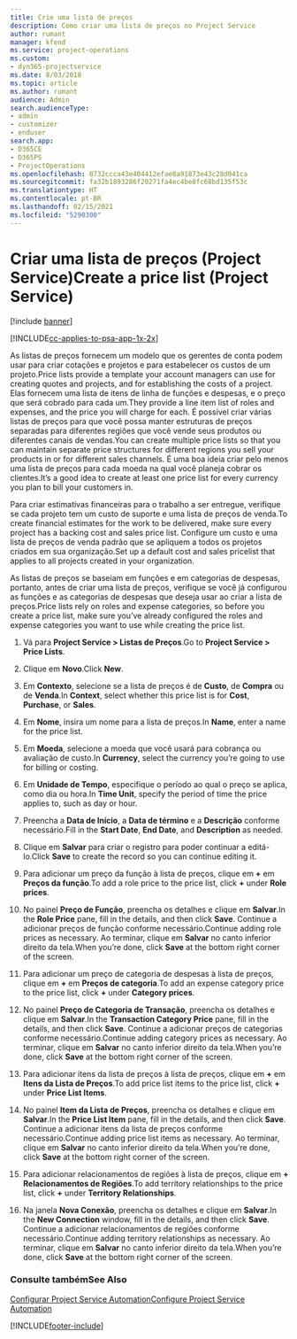 ```yaml
---
title: Crie uma lista de preços
description: Como criar uma lista de preços no Project Service
author: rumant
manager: kfend
ms.service: project-operations
ms.custom:
- dyn365-projectservice
ms.date: 8/03/2018
ms.topic: article
ms.author: rumant
audience: Admin
search.audienceType:
- admin
- customizer
- enduser
search.app:
- D365CE
- D365PS
- ProjectOperations
ms.openlocfilehash: 0732ccca43e404412efae8a91873e43c28d041ca
ms.sourcegitcommit: fa32b1893286f20271fa4ec4be8fc68bd135f53c
ms.translationtype: HT
ms.contentlocale: pt-BR
ms.lasthandoff: 02/15/2021
ms.locfileid: "5290300"
---
```

# <a name="create-a-price-list-project-service"></a><span data-ttu-id="71764-103">Criar uma lista de preços (Project Service)</span><span class="sxs-lookup"><span data-stu-id="71764-103">Create a price list (Project Service)</span></span>

[!include [banner](../includes/psa-now-project-operations.md)]

[!INCLUDE[cc-applies-to-psa-app-1x-2x](../includes/cc-applies-to-psa-app-1x-2x.md)]

<span data-ttu-id="71764-104">As listas de preços fornecem um modelo que os gerentes de conta podem usar para criar cotações e projetos e para estabelecer os custos de um projeto.</span><span class="sxs-lookup"><span data-stu-id="71764-104">Price lists provide a template your account managers can use for creating quotes and projects, and for establishing the costs of a project.</span></span> <span data-ttu-id="71764-105">Elas fornecem uma lista de itens de linha de funções e despesas, e o preço que será cobrado para cada um.</span><span class="sxs-lookup"><span data-stu-id="71764-105">They provide a line item list of roles and expenses, and the price you will charge for each.</span></span> <span data-ttu-id="71764-106">É possível criar várias listas de preços para que você possa manter estruturas de preços separadas para diferentes regiões que você vende seus produtos ou diferentes canais de vendas.</span><span class="sxs-lookup"><span data-stu-id="71764-106">You can create multiple price lists so that you can maintain separate price structures for different regions you sell your products in or for different sales channels.</span></span> <span data-ttu-id="71764-107">É uma boa ideia criar pelo menos uma lista de preços para cada moeda na qual você planeja cobrar os clientes.</span><span class="sxs-lookup"><span data-stu-id="71764-107">It’s a good idea to create at least one price list for every currency you plan to bill your customers in.</span></span>  
  
<span data-ttu-id="71764-108">Para criar estimativas financeiras para o trabalho a ser entregue, verifique se cada projeto tem um custo de suporte e uma lista de preços de venda.</span><span class="sxs-lookup"><span data-stu-id="71764-108">To create financial estimates for the work to be delivered, make sure every project has a backing cost and sales price list.</span></span> <span data-ttu-id="71764-109">Configure um custo e uma lista de preços de venda padrão que se apliquem a todos os projetos criados em sua organização.</span><span class="sxs-lookup"><span data-stu-id="71764-109">Set up a default cost and sales pricelist that applies to all projects created in your organization.</span></span>  
  
<span data-ttu-id="71764-110">As listas de preços se baseiam em funções e em categorias de despesas, portanto, antes de criar uma lista de preços, verifique se você já configurou as funções e as categorias de despesas que deseja usar ao criar a lista de preços.</span><span class="sxs-lookup"><span data-stu-id="71764-110">Price lists rely on roles and expense categories, so before you create a price list, make sure you’ve already configured the roles and expense categories you want to use while creating the price list.</span></span>  
  
1.  <span data-ttu-id="71764-111">Vá para **Project Service > Listas de Preços**.</span><span class="sxs-lookup"><span data-stu-id="71764-111">Go to **Project Service > Price Lists**.</span></span>  
  
2.  <span data-ttu-id="71764-112">Clique em **Novo**.</span><span class="sxs-lookup"><span data-stu-id="71764-112">Click **New**.</span></span>  
  
3.  <span data-ttu-id="71764-113">Em **Contexto**, selecione se a lista de preços é de **Custo**, de **Compra** ou de **Venda**.</span><span class="sxs-lookup"><span data-stu-id="71764-113">In **Context**, select whether this price list is for **Cost**, **Purchase**, or **Sales**.</span></span>  
  
4.  <span data-ttu-id="71764-114">Em **Nome**, insira um nome para a lista de preços.</span><span class="sxs-lookup"><span data-stu-id="71764-114">In **Name**, enter a name for the price list.</span></span>  
  
5.  <span data-ttu-id="71764-115">Em **Moeda**, selecione a moeda que você usará para cobrança ou avaliação de custo.</span><span class="sxs-lookup"><span data-stu-id="71764-115">In **Currency**, select the currency you’re going to use for billing or costing.</span></span>  
  
6.  <span data-ttu-id="71764-116">Em **Unidade de Tempo**, especifique o período ao qual o preço se aplica, como dia ou hora.</span><span class="sxs-lookup"><span data-stu-id="71764-116">In **Time Unit**, specify the period of time the price applies to, such as day or hour.</span></span>  
  
7.  <span data-ttu-id="71764-117">Preencha a **Data de Início**, a **Data de término** e a **Descrição** conforme necessário.</span><span class="sxs-lookup"><span data-stu-id="71764-117">Fill in the **Start Date**, **End Date**, and **Description** as needed.</span></span>  
  
8.  <span data-ttu-id="71764-118">Clique em **Salvar** para criar o registro para poder continuar a editá-lo.</span><span class="sxs-lookup"><span data-stu-id="71764-118">Click **Save** to create the record so you can continue editing it.</span></span>  
  
9. <span data-ttu-id="71764-119">Para adicionar um preço da função à lista de preços, clique em **+** em **Preços da função**.</span><span class="sxs-lookup"><span data-stu-id="71764-119">To add a role price to the price list, click **+** under **Role prices**.</span></span>  
  
10. <span data-ttu-id="71764-120">No painel **Preço de Função**, preencha os detalhes e clique em **Salvar**.</span><span class="sxs-lookup"><span data-stu-id="71764-120">In the **Role Price** pane, fill in the details, and then click **Save**.</span></span> <span data-ttu-id="71764-121">Continue a adicionar preços de função conforme necessário.</span><span class="sxs-lookup"><span data-stu-id="71764-121">Continue adding role prices as necessary.</span></span> <span data-ttu-id="71764-122">Ao terminar, clique em **Salvar** no canto inferior direito da tela.</span><span class="sxs-lookup"><span data-stu-id="71764-122">When you’re done, click **Save** at the bottom right corner of the screen.</span></span>  
  
11. <span data-ttu-id="71764-123">Para adicionar um preço de categoria de despesas à lista de preços, clique em **+** em **Preços de categoria**.</span><span class="sxs-lookup"><span data-stu-id="71764-123">To add an expense category price to the price list, click **+** under **Category prices**.</span></span>  
  
12. <span data-ttu-id="71764-124">No painel **Preço de Categoria de Transação**, preencha os detalhes e clique em **Salvar**.</span><span class="sxs-lookup"><span data-stu-id="71764-124">In the **Transaction Category Price** pane, fill in the details, and then click **Save**.</span></span> <span data-ttu-id="71764-125">Continue a adicionar preços de categorias conforme necessário.</span><span class="sxs-lookup"><span data-stu-id="71764-125">Continue adding category prices as necessary.</span></span> <span data-ttu-id="71764-126">Ao terminar, clique em **Salvar** no canto inferior direito da tela.</span><span class="sxs-lookup"><span data-stu-id="71764-126">When you’re done, click **Save** at the bottom right corner of the screen.</span></span>  
  
13. <span data-ttu-id="71764-127">Para adicionar itens da lista de preços à lista de preços, clique em **+** em **Itens da Lista de Preços**.</span><span class="sxs-lookup"><span data-stu-id="71764-127">To add price list items to the price list, click **+** under **Price List Items**.</span></span>  
  
14. <span data-ttu-id="71764-128">No painel **Item da Lista de Preços**, preencha os detalhes e clique em **Salvar**.</span><span class="sxs-lookup"><span data-stu-id="71764-128">In the **Price List Item** pane, fill in the details, and then click **Save**.</span></span> <span data-ttu-id="71764-129">Continue a adicionar itens da lista de preços conforme necessário.</span><span class="sxs-lookup"><span data-stu-id="71764-129">Continue adding price list items as necessary.</span></span> <span data-ttu-id="71764-130">Ao terminar, clique em **Salvar** no canto inferior direito da tela.</span><span class="sxs-lookup"><span data-stu-id="71764-130">When you’re done, click **Save** at the bottom right corner of the screen.</span></span>  
  
15. <span data-ttu-id="71764-131">Para adicionar relacionamentos de regiões à lista de preços, clique em **+** **Relacionamentos de Regiões**.</span><span class="sxs-lookup"><span data-stu-id="71764-131">To add territory relationships to the price list, click **+** under **Territory Relationships**.</span></span>  
  
16. <span data-ttu-id="71764-132">Na janela **Nova Conexão**, preencha os detalhes e clique em **Salvar**.</span><span class="sxs-lookup"><span data-stu-id="71764-132">In the **New Connection** window, fill in the details, and then click **Save**.</span></span> <span data-ttu-id="71764-133">Continue a adicionar relacionamentos de regiões conforme necessário.</span><span class="sxs-lookup"><span data-stu-id="71764-133">Continue adding territory relationships as necessary.</span></span> <span data-ttu-id="71764-134">Ao terminar, clique em **Salvar** no canto inferior direito da tela.</span><span class="sxs-lookup"><span data-stu-id="71764-134">When you’re done, click **Save** at the bottom right corner of the screen.</span></span>  
  
### <a name="see-also"></a><span data-ttu-id="71764-135">Consulte também</span><span class="sxs-lookup"><span data-stu-id="71764-135">See Also</span></span>  
 [<span data-ttu-id="71764-136">Configurar Project Service Automation</span><span class="sxs-lookup"><span data-stu-id="71764-136">Configure Project Service Automation</span></span>](../psa/configure.md)


[!INCLUDE[footer-include](../includes/footer-banner.md)]